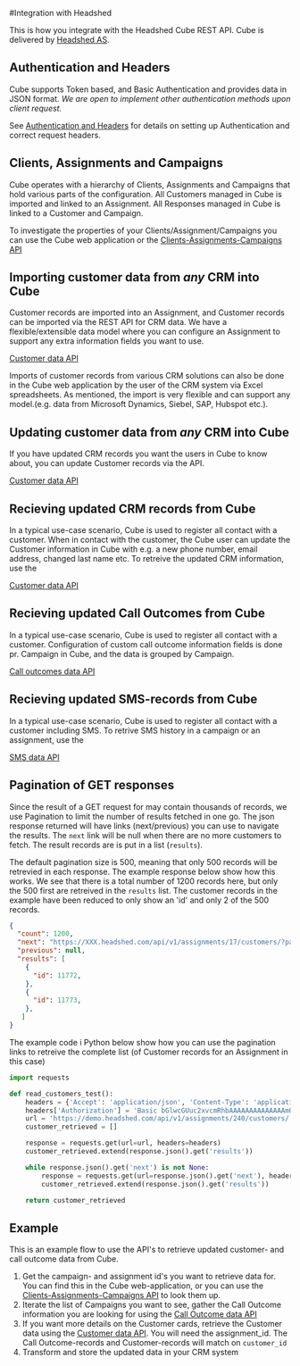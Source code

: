 #Integration with Headshed

This is how you integrate with the Headshed Cube REST API. 
Cube is delivered by [Headshed AS](http://www.headshed.no).

## Authentication and Headers

Cube supports Token based, and Basic Authentication and provides data in JSON format.
_We are open to implement other authentication methods upon client request._

See [Authentication and Headers](https://github.com/Headshed/cube-integration/blob/master/AuthenticationAndHeaders.md) for details on setting up Authentication and correct request headers.

## Clients, Assignments and Campaigns
Cube operates with a hierarchy of Clients, Assignments and Campaigns that hold various parts of the configuration.
All Customers managed in Cube is imported and linked to an Assignment.
All Responses managed in Cube is linked to a Customer and Campaign.

To investigate the properties of your Clients/Assignment/Campaigns you can use the Cube web application or the 
[Clients-Assignments-Campaigns API](https://github.com/Headshed/cube-integration/blob/master/Clients-Assignments-Campaigns.md)

## Importing customer data from _any_ CRM into Cube
Customer records are imported into an Assignment, and Customer records can be imported via the REST API for CRM data. We have a flexible/extensible data model where you can configure an Assignment to support any extra information fields you want to use.

[Customer data API](CustomerDataAPI.md)

Imports of customer records from various CRM solutions can also be done in the Cube web application by the user of the CRM system via Excel spreadsheets. As mentioned, the import is very flexible and can support any model.(e.g. data from Microsoft Dynamics, Siebel, SAP, Hubspot etc.).

## Updating customer data from _any_ CRM into Cube
If you have updated CRM records you want the users in Cube to know about, you can update Customer records via the API.

[Customer data API](CustomerDataAPI.md)

## Recieving updated CRM records from Cube
In a typical use-case scenario, Cube is used to register all contact with a customer. When in contact with the customer, the Cube user can update the Customer information in Cube with e.g. a new phone number, email address, changed last name etc. To retreive the updated CRM information, use the

[Customer data API](CustomerDataAPI.md)

## Recieving updated Call Outcomes from Cube
In a typical use-case scenario, Cube is used to register all contact with a customer. Configuration of custom call outcome information fields is done pr. Campaign in Cube, and the data is grouped by Campaign.

[Call outcomes data API](https://github.com/Headshed/cube-integration/blob/master/CallOutcomesAPI.md)

## Recieving updated SMS-records from Cube
In a typical use-case scenario, Cube is used to register all contact with a customer including SMS. To retrive SMS history in a campaign or an assignment, use the

[SMS data API](https://github.com/Headshed/cube-integration/blob/master/SMSDataAPI.md)

## Pagination of GET responses
Since the result of a GET request for may contain thousands of records, we use Pagination to limit the number of results fetched in one go. The json response returned will have links (next/previous) you can use to navigate the results. The ``next`` link will be null when there are no more customers to fetch. The result records are is put in a list (``results``).

The default pagination size is 500, meaning that only 500 records will be retrevied in each response.
The example response below show how this works. We see that there is a total number of 1200 records here, but only the 500 first are retreived in the ``results`` list. The customer records in the example have been reduced to only show an 'id' and only 2 of the 500 records.

```json
{
  "count": 1200,
  "next": "https://XXX.headshed.com/api/v1/assignments/17/customers/?page=2",
  "previous": null,
  "results": [
    {
      "id": 11772,
    },
    {
      "id": 11773,
    },    
   ]
}   
```



The example code i Python below show how you can use the pagination links to retreive the complete list (of Customer records for an Assignment in this case)
```python
import requests

def read_customers_test():
    headers = {'Accept': 'application/json', 'Content-Type': 'application/json'}
    headers['Authorization'] = 'Basic bGlwcGUuc2xvcmRhbAAAAAAAAAAAAAAmQwOQ=='
    url = 'https://demo.headshed.com/api/v1/assignments/240/customers/'
    customer_retrieved = []

    response = requests.get(url=url, headers=headers)
    customer_retrieved.extend(response.json().get('results'))

    while response.json().get('next') is not None:
        response = requests.get(url=response.json().get('next'), headers=headers)
        customer_retrieved.extend(response.json().get('results'))

    return customer_retrieved
```
## Example
This is an example flow to use the API's to retrieve updated customer- and call outcome data from Cube.

1. Get the campaign- and assignment id's you want to retrieve data for. You can find this in the Cube web-application, or you can use the [Clients-Assignments-Campaigns API](https://github.com/Headshed/cube-integration/blob/master/Clients-Assignments-Campaigns.md) to look them up.
2. Iterate the list of Campaigns you want to see, gather the Call Outcome information you are looking for using the [Call Outcome data API](https://github.com/Headshed/cube-integration/blob/master/ResponseDataAPI.md)
3. If you want more details on the Customer cards, retrieve the Customer data using the [Customer data API](https://github.com/Headshed/cube-integration/blob/master/CustomerDataAPI.md). You will need the assignment_id. The Call Outcome-records and Customer-records will match on ` customer_id `
4. Transform and store the updated data in your CRM system
